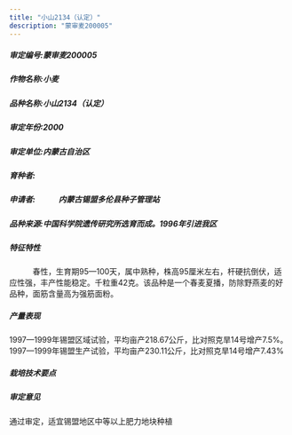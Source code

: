 ```yaml
---
title: "小山2134（认定）"
description: "蒙审麦200005"
---
```

##### 审定编号:蒙审麦200005

##### 作物名称:小麦

##### 品种名称:小山2134（认定）

##### 审定年份:2000

##### 审定单位:内蒙古自治区

##### 育种者:

##### 申请者:　　　内蒙古锡盟多伦县种子管理站

##### 品种来源:中国科学院遗传研究所选育而成。1996年引进我区


##### 特征特性
　　　春性，生育期95—100天，属中熟种，株高95厘米左右，杆硬抗倒伏，适应性强，丰产性能稳定。千粒重42克。该品种是一个春麦夏播，防除野燕麦的好品种，面筋含量高为强筋面粉。

##### 产量表现
1997—1999年锡盟区域试验，平均亩产218.67公斤，比对照克旱14号增产7.5%。1997—1999年锡盟生产试验，平均亩产230.11公斤，比对照克旱14号增产7.43%


##### 栽培技术要点


##### 审定意见
通过审定，适宜锡盟地区中等以上肥力地块种植

